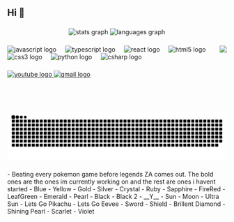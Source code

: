 <h2 align="left">Hi 👋</h2>

###

<div align="center">
  <img src="https://github-readme-stats.vercel.app/api?username=GreatNateDev&hide_title=false&hide_rank=false&show_icons=true&include_all_commits=true&count_private=true&disable_animations=false&theme=dracula&locale=en&hide_border=false" height="150" alt="stats graph"  />
  <img src="https://github-readme-stats.vercel.app/api/top-langs?username=GreatNateDev&locale=en&hide_title=false&layout=compact&card_width=320&langs_count=12&theme=radical&hide_border=false" height="150" alt="languages graph"  />
</div>

###

<img align="right" height="150" src="https://media2.giphy.com/media/v1.Y2lkPTc5MGI3NjExb2Y5ajVsbDkydXdjdjZ1N296ZzY4eWI2c2VibnJtbDVybXFhcmR0cyZlcD12MV9pbnRlcm5hbF9naWZfYnlfaWQmY3Q9Zw/j2xgBIuAgmrpS/giphy.webp"  />

###

<div align="left">
  <img src="https://cdn.jsdelivr.net/gh/devicons/devicon/icons/javascript/javascript-original.svg" height="30" alt="javascript logo"  />
  <img width="12" />
  <img src="https://cdn.jsdelivr.net/gh/devicons/devicon/icons/typescript/typescript-original.svg" height="30" alt="typescript logo"  />
  <img width="12" />
  <img src="https://cdn.jsdelivr.net/gh/devicons/devicon/icons/react/react-original.svg" height="30" alt="react logo"  />
  <img width="12" />
  <img src="https://cdn.jsdelivr.net/gh/devicons/devicon/icons/html5/html5-original.svg" height="30" alt="html5 logo"  />
  <img width="12" />
  <img src="https://cdn.jsdelivr.net/gh/devicons/devicon/icons/css3/css3-original.svg" height="30" alt="css3 logo"  />
  <img width="12" />
  <img src="https://cdn.jsdelivr.net/gh/devicons/devicon/icons/python/python-original.svg" height="30" alt="python logo"  />
  <img width="12" />
  <img src="https://cdn.jsdelivr.net/gh/devicons/devicon/icons/csharp/csharp-original.svg" height="30" alt="csharp logo"  />
</div>

###

<div align="left">
  <a href="https://www.youtube.com/@PokemonBattleQuestGodot" target="_blank">
    <img src="https://img.shields.io/static/v1?message=Youtube&logo=youtube&label=&color=FF0000&logoColor=white&labelColor=&style=for-the-badge" height="35" alt="youtube logo"  />
  </a>
  <a href="mailto://Nate@pelmel.net" target="_blank">
    <img src="https://img.shields.io/static/v1?message=Gmail&logo=gmail&label=&color=D14836&logoColor=white&labelColor=&style=for-the-badge" height="35" alt="gmail logo"  />
  </a>
</div>

###

<br clear="both">

<img src="https://raw.githubusercontent.com/GreatNateDev/GreatNateDev/output/snake.svg" alt="Snake animation" />

###

<p align="left">- Beating every pokemon game before legends ZA comes out. The bold ones are the ones im currently working on and the rest are ones i havent started
- Blue
-  Yellow
-   Gold
-    Silver
- Crystal
-  Ruby
-   Sapphire
-    FireRed
- LeafGreen
-  Emerald
-   Pearl
-   Black
-   Black 2
-    __Y__
-   Sun
-   Moon
-    Ultra Sun
-  Lets Go Pikachu
-  Lets Go Eevee
-   Sword
-    Shield
- Brillent Diamond
-  Shining Pearl
-    Scarlet
-    Violet
</p>

###
